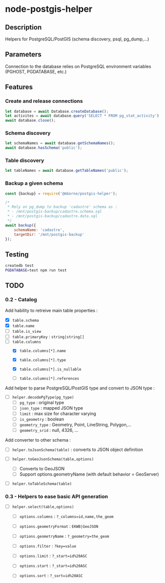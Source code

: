 # node-postgis-helper

## Description

Helpers for PostgreSQL/PostGIS (schema discovery, psql, pg_dump,...)

## Parameters

Connection to the database relies on PostgreSQL environment variables (PGHOST, PGDATABASE, etc.)

## Features

### Create and release connections

```js
let database = await Database.createDatabase();
let activites = await database.query('SELECT * FROM pg_stat_activity');
await database.close();
```

### Schema discovery

```js
let schemaNames = await database.getSchemaNames();
await database.hasSchema('public');
```

### Table discovery

```js
let tableNames = await database.getTableNames('public');
```


### Backup a given schema

```js
const {backup} = require('@mborne/postgis-helper');

/*
 * Rely on pg_dump to backup 'cadastre' schema as :
 * - /mnt/postgis-backup/cadastre.schema.sql
 * - /mnt/postgis-backup/cadastre.data.sql
 */
await backup({
    schemaName: 'cadastre',
    targetDir: '/mnt/postgis-backup'
});
```

## Testing

```bash
createdb test
PGDATABASE=test npm run test
```

## TODO

### 0.2 - Catalog

Add hability to retreive main table properties :

* [x] `table.schema`
* [x] `table.name`
* [ ] `table.is_view`
* [ ] `table.primaryKey` : `string|string[]`
* [ ] `table.columns`
  * [x] `table.columns[*].name`
  * [x] `table.columns[*].type`
  * [x] `table.columns[*].is_nullable`
  * [ ] `table.columns[*].references`


Add helper to parse PostgreSQL/PostGIS type and convert to JSON type :

* [ ] `helper.decodePgType(pg_type)`
    * [ ] `pg_type` : original type
    * [ ] `json_type` : mapped JSON type
    * [ ] `limit` : max size for character varying
    * [ ] `is_geometry` : boolean
    * [ ] `geometry_type` : Geometry, Point, LineString, Polygon,...
    * [ ] `geometry_srid` : null, 4326, ...

Add converter to other schema :

* [ ] `helper.toJsonSchema(table)` : converts to JSON object definition
* [ ] `helper.toGeoJsonSchema(table,options)`
  * [ ] Converts to GeoJSON
  * [ ] Support options.geometryName (with default behavior = GeoServer)
* [ ] `helper.toTableSchema(table)`


### 0.3 - Helpers to ease basic API generation

* [ ] `helper.select(table,options)`
  * [ ] `options.columns` : `?_columns=id,name,the_geom`
  * [ ] `options.geometryFormat` : `EKWB|GeoJSON`
  * [ ] `options.geometryName` : `?_geometry=the_geom`
  * [ ] `options.filter` : `?key=value`
  * [ ] `options.limit` : `?_start=id%20ASC`
  * [ ] `options.start` : `?_start=id%20ASC`
  * [ ] `options.sort` : `?_sort=id%20ASC`

